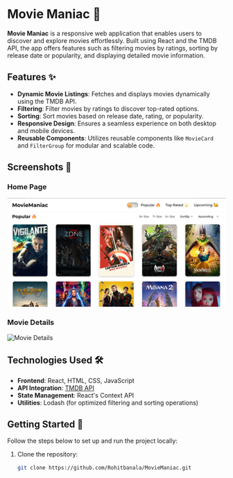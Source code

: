 # Movie Maniac 🎥

**Movie Maniac** is a responsive web application that enables users to discover and explore movies effortlessly. Built using React and the TMDB API, the app offers features such as filtering movies by ratings, sorting by release date or popularity, and displaying detailed movie information.

## Features ✨

- **Dynamic Movie Listings**: Fetches and displays movies dynamically using the TMDB API.
- **Filtering**: Filter movies by ratings to discover top-rated options.
- **Sorting**: Sort movies based on release date, rating, or popularity.
- **Responsive Design**: Ensures a seamless experience on both desktop and mobile devices.
- **Reusable Components**: Utilizes reusable components like `MovieCard` and `FilterGroup` for modular and scalable code.

## Screenshots 📸

### Home Page
![Home Page](https://github.com/Rohitbanala/MovieManiac/blob/main/src/assets/moviemaniac.png)

### Movie Details
![Movie Details](#)

## Technologies Used 🛠️

- **Frontend**: React, HTML, CSS, JavaScript
- **API Integration**: [TMDB API](https://www.themoviedb.org/documentation/api)
- **State Management**: React's Context API
- **Utilities**: Lodash (for optimized filtering and sorting operations)

## Getting Started 🚀

Follow the steps below to set up and run the project locally:

1. Clone the repository:
   ```bash
   git clone https://github.com/Rohitbanala/MovieManiac.git
